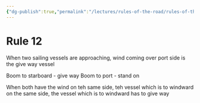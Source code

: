 ```yaml
---
{"dg-publish":true,"permalink":"/lectures/rules-of-the-road/rules-of-the-road-index/rule-12-sailing-vessels/","created":"2025-05-27T09:26:21.357-04:00","updated":"2025-05-29T21:18:11.958-04:00"}
---
```


# Rule 12

When two sailing vessels are approaching, wind coming over port side is the give way vessel

Boom to starboard - give way
Boom to port - stand on

When both have the wind on teh same side, teh vessel which is to windward on the same side, the vessel which is to windward has to give way